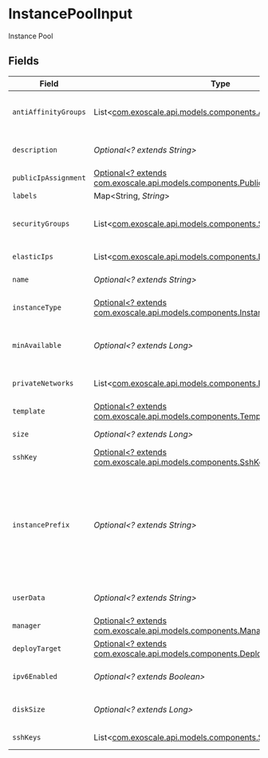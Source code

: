 # InstancePoolInput

Instance Pool


## Fields

| Field                                                                                                                      | Type                                                                                                                       | Required                                                                                                                   | Description                                                                                                                |
| -------------------------------------------------------------------------------------------------------------------------- | -------------------------------------------------------------------------------------------------------------------------- | -------------------------------------------------------------------------------------------------------------------------- | -------------------------------------------------------------------------------------------------------------------------- |
| `antiAffinityGroups`                                                                                                       | List<[com.exoscale.api.models.components.AntiAffinityGroupInput](../../models/components/AntiAffinityGroupInput.md)>       | :heavy_minus_sign:                                                                                                         | Instance Pool Anti-affinity Groups                                                                                         |
| `description`                                                                                                              | *Optional<? extends String>*                                                                                               | :heavy_minus_sign:                                                                                                         | Instance Pool description                                                                                                  |
| `publicIpAssignment`                                                                                                       | [Optional<? extends com.exoscale.api.models.components.PublicIpAssignment>](../../models/components/PublicIpAssignment.md) | :heavy_minus_sign:                                                                                                         | N/A                                                                                                                        |
| `labels`                                                                                                                   | Map<String, *String*>                                                                                                      | :heavy_minus_sign:                                                                                                         | N/A                                                                                                                        |
| `securityGroups`                                                                                                           | List<[com.exoscale.api.models.components.SecurityGroupInput](../../models/components/SecurityGroupInput.md)>               | :heavy_minus_sign:                                                                                                         | Instance Pool Security Groups                                                                                              |
| `elasticIps`                                                                                                               | List<[com.exoscale.api.models.components.ElasticIpInput](../../models/components/ElasticIpInput.md)>                       | :heavy_minus_sign:                                                                                                         | Instances Elastic IPs                                                                                                      |
| `name`                                                                                                                     | *Optional<? extends String>*                                                                                               | :heavy_minus_sign:                                                                                                         | Instance Pool name                                                                                                         |
| `instanceType`                                                                                                             | [Optional<? extends com.exoscale.api.models.components.InstanceTypeInput>](../../models/components/InstanceTypeInput.md)   | :heavy_minus_sign:                                                                                                         | Compute instance type                                                                                                      |
| `minAvailable`                                                                                                             | *Optional<? extends Long>*                                                                                                 | :heavy_minus_sign:                                                                                                         | Minimum number of running instances                                                                                        |
| `privateNetworks`                                                                                                          | List<[com.exoscale.api.models.components.PrivateNetworkInput](../../models/components/PrivateNetworkInput.md)>             | :heavy_minus_sign:                                                                                                         | Instance Pool Private Networks                                                                                             |
| `template`                                                                                                                 | [Optional<? extends com.exoscale.api.models.components.TemplateInput>](../../models/components/TemplateInput.md)           | :heavy_minus_sign:                                                                                                         | Instance template                                                                                                          |
| `size`                                                                                                                     | *Optional<? extends Long>*                                                                                                 | :heavy_minus_sign:                                                                                                         | Number of instances                                                                                                        |
| `sshKey`                                                                                                                   | [Optional<? extends com.exoscale.api.models.components.SshKeyInput>](../../models/components/SshKeyInput.md)               | :heavy_minus_sign:                                                                                                         | SSH key                                                                                                                    |
| `instancePrefix`                                                                                                           | *Optional<? extends String>*                                                                                               | :heavy_minus_sign:                                                                                                         | The instances created by the Instance Pool will be prefixed with this value (default: pool)                                |
| `userData`                                                                                                                 | *Optional<? extends String>*                                                                                               | :heavy_minus_sign:                                                                                                         | Instances Cloud-init user-data                                                                                             |
| `manager`                                                                                                                  | [Optional<? extends com.exoscale.api.models.components.Manager>](../../models/components/Manager.md)                       | :heavy_minus_sign:                                                                                                         | Resource manager                                                                                                           |
| `deployTarget`                                                                                                             | [Optional<? extends com.exoscale.api.models.components.DeployTarget>](../../models/components/DeployTarget.md)             | :heavy_minus_sign:                                                                                                         | Deploy target                                                                                                              |
| `ipv6Enabled`                                                                                                              | *Optional<? extends Boolean>*                                                                                              | :heavy_minus_sign:                                                                                                         | Enable IPv6 for instances                                                                                                  |
| `diskSize`                                                                                                                 | *Optional<? extends Long>*                                                                                                 | :heavy_minus_sign:                                                                                                         | Instances disk size in GB                                                                                                  |
| `sshKeys`                                                                                                                  | List<[com.exoscale.api.models.components.SshKeyInput](../../models/components/SshKeyInput.md)>                             | :heavy_minus_sign:                                                                                                         | Instances SSH keys                                                                                                         |
